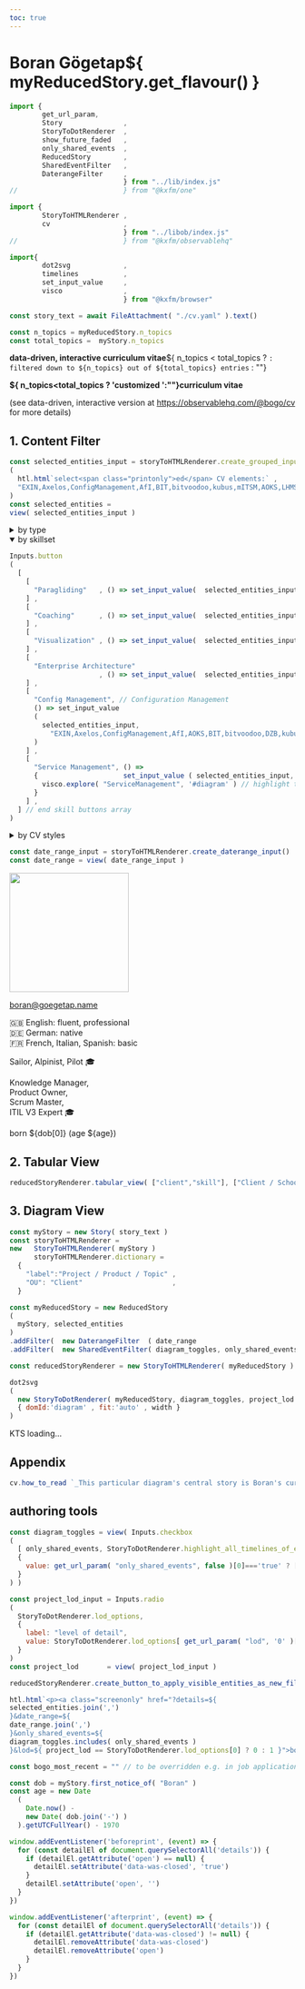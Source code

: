 ```yaml
---
toc: true
---
```

<div class="grid grid-cols-2">
<div class="card">

# Boran Gögetap${ myReducedStory.get_flavour() }

```js
import {  
        get_url_param,
        Story               ,
        StoryToDotRenderer  ,
        show_future_faded   ,
        only_shared_events  ,
        ReducedStory        ,
        SharedEventFilter   ,
        DaterangeFilter     ,
                            } from "../lib/index.js"
//                          } from "@kxfm/one"

import { 
        StoryToHTMLRenderer ,
        cv                  ,
                            } from "../libob/index.js"
//                          } from "@kxfm/observablehq"

import{ 
        dot2svg             ,
        timelines           ,
        set_input_value     ,
        visco               ,
                            } from "@kxfm/browser"

const story_text = await FileAttachment( "./cv.yaml" ).text()
```

```js
const n_topics = myReducedStory.n_topics 
const total_topics =  myStory.n_topics
```

<span class="screenonly">

**data-driven, interactive curriculum vitae**${ n_topics < total_topics ? `: filtered down to ${n_topics} out of ${total_topics} entries` : ""}

</span>
<span class="printonly">

**${ n_topics<total_topics ? 'customized ':""}curriculum vitae** 

(see data-driven, interactive version at https://observablehq.com/@bogo/cv for more details)

</span>

## 1. Content Filter

```js
const selected_entities_input = storyToHTMLRenderer.create_grouped_input
(
  htl.html`select<span class="printonly">ed</span> CV elements:` ,
  "EXIN,Axelos,ConfigManagement,AfI,BIT,bitvoodoo,kubus,mITSM,AOKS,LHMS,DZB,SymGmbH,Wissenswandler".split(',')
) 
const selected_entities = 
view( selected_entities_input )
```

<details name="entity_selection"     ><summary>by type</summary>

```js
// WARNING: "name" attribute not supported by Firefox as of 2024 - see https://caniuse.com/mdn-html_elements_details_name
// make sure that at least upon page load that only one of the details group is open
storyToHTMLRenderer.create_type_buttons( selected_entities_input, selected_entities, 9 )
```
</details>

<details name="entity_selection" open><summary>by skillset</summary>

```js
Inputs.button
(
  [
    [
      "Paragliding"   , () => set_input_value(  selected_entities_input, "DHV,Paragliding,SkyAdventures".split( ',' )  )
    ] ,
    [
      "Coaching"      , () => set_input_value(  selected_entities_input, "Coaching"                     .split( ',' )  )
    ] ,
    [
      "Visualization" , () => set_input_value(  selected_entities_input, "CDK,Java3D,_3DS,Visualization,Graphviz,ArsEdition,ING,Storz"          .split( ',' )  )
    ] ,
    [
      "Enterprise Architecture"
                      , () => set_input_value(  selected_entities_input, "TUM,EXIN,Axelos,EnterpriseArchitecture,AOKP,BMWBank,mITSM,SAP,SymGmbH".split( ',' )  )
    ] ,
    [
      "Config Management", // Configuration Management
      () => set_input_value
      (
        selected_entities_input, 
          "EXIN,Axelos,ConfigManagement,AfI,AOKS,BIT,bitvoodoo,DZB,kubus,LHMS,mITSM,SymGmbH,Wissenswandler".split(',')
      )
    ] ,
    [
      "Service Management", () => 
      {                     set_input_value ( selected_entities_input, "TUM,EXIN,Axelos,ServiceManagement,ADP,kubus,LHS,AOKS,HNU,BMWBank,SSB".split(',')  )
        visco.explore( "ServiceManagement", '#diagram' ) // highlight the Service Management track so that projects within that scope are more obvious
      }
    ] ,
  ] // end skill buttons array
)
```
</details>

<details name="entity_selection" ><summary>by CV styles</summary>

```js
Inputs.button
( [
  ["nothing", () => 
   {
     set_input_value( selected_entities_input, [] );
   }
  ] ,
  [ "all skills", () => set_input_value(  selected_entities_input, myStory.keep_types( [ "skill" ] )  )   ]
  ,
  ["all clients", () => set_input_value(  selected_entities_input, myStory.keep_types( [ "OU"    ] )  )   ]
  ,
  ["linear CV (Boran's timeline)", () => set_input_value(  selected_entities_input, ["Boran"] ) ]
  ,
  ["Social CV (all people's timelines)", () => 
    {
      set_input_value(  selected_entities_input, myStory.keep_types( ["person"] )  );
      set_input_value(  project_lod_input, StoryToDotRenderer.lod_options[0]       );
    }  
  ] ,
  ["People & Clients", () => set_input_value( selected_entities_input, myStory.keep_types( ["person","OU"] ) )]
  ,
  ["everything", () => 
   {
     set_input_value(  selected_entities_input, myStory.entity_keys );
     set_input_value(  project_lod_input, StoryToDotRenderer.lod_options[0] );
   }
  ] ,
] )
```

</details>

```js
const date_range_input = storyToHTMLRenderer.create_daterange_input()
const date_range = view( date_range_input )
```

</div>
<div class="card">

![](/img/20220830_184948~3.jpg)

[boran@goegetap.name](mailto:boran@goegetap.name)

🇬🇧 English: fluent, professional<br/>
🇩🇪 German: native<br/>
🇫🇷 French, Italian, Spanish: basic

Sailor, Alpinist, Pilot 🎓

Knowledge Manager,<br/>
Product Owner,<br/>
Scrum Master,<br/>
ITIL V3 Expert 🎓

born ${dob[0]} (age ${age})

</div>
</div>

<div class="card">

## 2. Tabular View

```js
reducedStoryRenderer.tabular_view( ["client","skill"], ["Client / School","Skills involved"] )
```

</div>
<div class="card">

## 3. Diagram View

```js
const myStory = new Story( story_text )
const storyToHTMLRenderer = 
new   StoryToHTMLRenderer( myStory )
      storyToHTMLRenderer.dictionary = 
  {
    "label":"Project / Product / Topic" ,
    "OU": "Client"                      ,
  }
```

```js
const myReducedStory = new ReducedStory
(
  myStory, selected_entities 
)
.addFilter(  new DaterangeFilter  ( date_range                          )  )
.addFilter(  new SharedEventFilter( diagram_toggles, only_shared_events )  )

const reducedStoryRenderer = new StoryToHTMLRenderer( myReducedStory )
```

```js
dot2svg
(
  new StoryToDotRenderer( myReducedStory, diagram_toggles, project_lod ) ,
  { domId:'diagram' , fit:'auto' , width } 
)
```

<div id="ktsConsole">KTS loading...</div>

</div>

## Appendix

```js
cv.how_to_read `_This particular diagram's central story is Boran's curriculum vitae (CV) with an emphasis on 'professional' events_`
```

<span class="screenonly">

## authoring tools

```js
const diagram_toggles = view( Inputs.checkbox
(
  [ only_shared_events, StoryToDotRenderer.highlight_all_timelines_of_event ], 
  {
    value: get_url_param( "only_shared_events", false )[0]==='true' ? [only_shared_events] : []
  } 
) )

const project_lod_input = Inputs.radio
(
  StoryToDotRenderer.lod_options, 
  {
    label: "level of detail", 
    value: StoryToDotRenderer.lod_options[ get_url_param( "lod", '0' )[0] ]
  }
) 
const project_lod       = view( project_lod_input )
```

```js
reducedStoryRenderer.create_button_to_apply_visible_entities_as_new_filter( selected_entities_input )
```

```js
htl.html`<p><a class="screenonly" href="?details=${
selected_entities.join(',')
}&date_range=${
date_range.join(',')
}&only_shared_events=${
diagram_toggles.includes( only_shared_events )
}&lod=${ project_lod == StoryToDotRenderer.lod_options[0] ? 0 : 1 }">bookmark current set of details</a></p>`
```

</span>

```js
const bogo_most_recent = "" // to be overridden e.g. in job applications to include a latest "open to work" event
```

```js
const dob = myStory.first_notice_of( "Boran" )
const age = new Date
  (
    Date.now() - 
    new Date( dob.join('-') )
  ).getUTCFullYear() - 1970
```

```js
window.addEventListener('beforeprint', (event) => {
  for (const detailEl of document.querySelectorAll('details')) {
    if (detailEl.getAttribute('open') == null) {
      detailEl.setAttribute('data-was-closed', 'true')
    }
    detailEl.setAttribute('open', '')
  }
})

window.addEventListener('afterprint', (event) => {
  for (const detailEl of document.querySelectorAll('details')) {
    if (detailEl.getAttribute('data-was-closed') != null) {
      detailEl.removeAttribute('data-was-closed')
      detailEl.removeAttribute('open')
    }
  }
})
```

<style>

  img { width: 210px }

  div:has( div img ) { grid-template-columns: auto min-content!important }

  details form 
  {
    flex-wrap: wrap !important ;
    --input-width: 100% !important ;
  }

@media print
{

}

</style>
